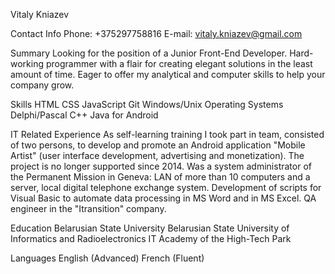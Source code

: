 Vitaly Kniazev

Contact Info
Phone: +375297758816
E-mail: vitaly.kniazev@gmail.com

Summary
Looking for the position of a Junior Front-End Developer. Hard-working programmer with a flair for creating elegant solutions in the least amount of time. Eager to offer my analytical and computer skills to help your company grow.   

Skills
HTML
CSS
JavaScript
Git
Windows/Unix Operating Systems
Delphi/Pascal
C++
Java for Android

IT Related Experience
As self-learning training I took part in team, consisted of two persons, to develop and promote an Android application "Mobile Artist" (user interface development, advertising and monetization). The project is no longer supported since 2014.
Was a system administrator of the Permanent Mission in Geneva: LAN of more than 10 computers and a server, local digital telephone exchange system.
Development of scripts for Visual Basic to automate data processing in MS Word and in MS Excel.
QA engineer in the "Itransition" company.

Education
Belarusian State University
Belarusian State University of Informatics and Radioelectronics
IT Academy of the High-Tech Park

Languages
English (Advanced)
French (Fluent)